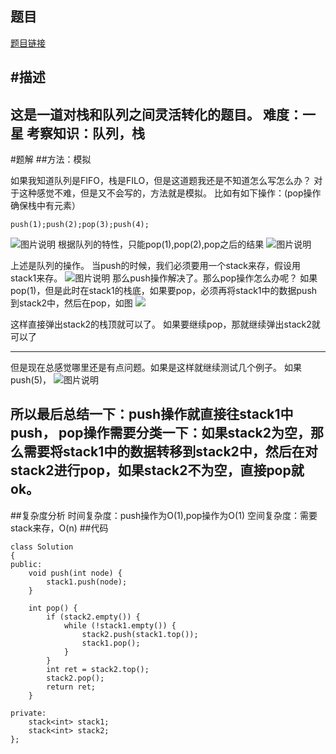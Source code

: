 ## 题目
[题目链接](https://www.nowcoder.com/practice/54275ddae22f475981afa2244dd448c6?tpId=295&tqId=23281&sourceUrl=/exam/oj&channenl=wgithub&fromPut=wgithub)

#描述
---
这是一道对栈和队列之间灵活转化的题目。
难度：一星
考察知识：队列，栈
---
#题解
##方法：模拟

如果我知道队列是FIFO，栈是FILO，但是这道题我还是不知道怎么写怎么办？
对于这种感觉不难，但是又不会写的，方法就是模拟。
比如有如下操作：(pop操作确保栈中有元素）
```
push(1);push(2);pop(3);push(4);
```
![图片说明](https://uploadfiles.nowcoder.com/images/20200328/284295_1585400497769_0C4ABEBEC33645F04FC3BE80560A19CA "图片标题") 
根据队列的特性，只能pop(1),pop(2),pop之后的结果
![图片说明](https://uploadfiles.nowcoder.com/images/20200328/284295_1585400552969_2BD71B6015DA622EC901AE9E8EF11B09 "图片标题") 

上述是队列的操作。
当push的时候，我们必须要用一个stack来存，假设用stack1来存。
![图片说明](https://uploadfiles.nowcoder.com/images/20200328/284295_1585400791591_E15AD689EC5617B74FCBAB036DB5F203 "图片标题") 
那么push操作解决了。那么pop操作怎么办呢？
如果pop(1)，但是此时在stack1的栈底，如果要pop，必须再将stack1中的数据push到stack2中，然后在pop，如图
![ ](https://uploadfiles.nowcoder.com/images/20200328/284295_1585401602901_0711311756A500BE23FE8ED82FCA5FF3 "图片标题") 

这样直接弹出stack2的栈顶就可以了。
如果要继续pop，那就继续弹出stack2就可以了

---
但是现在总感觉哪里还是有点问题。如果是这样就继续测试几个例子。
如果push(5)，
![图片说明](https://uploadfiles.nowcoder.com/images/20200328/284295_1585401399745_2DA9470B0EA9FAE77932FA8176C79036 "图片标题") 

**所以最后总结一下**：push操作就直接往stack1中push， pop操作需要分类一下：如果stack2为空，那么需要将stack1中的数据转移到stack2中，然后在对stack2进行pop，如果stack2不为空，直接pop就ok。
---
##复杂度分析
时间复杂度：push操作为O(1),pop操作为O(1)
空间复杂度：需要stack来存，O(n)
##代码

```
class Solution
{
public:
    void push(int node) {
        stack1.push(node);
    }

    int pop() {
        if (stack2.empty()) {
            while (!stack1.empty()) {
                stack2.push(stack1.top());
                stack1.pop();
            }
        }
        int ret = stack2.top();
        stack2.pop();
        return ret;
    }

private:
    stack<int> stack1;
    stack<int> stack2;
};
```

</int></int>